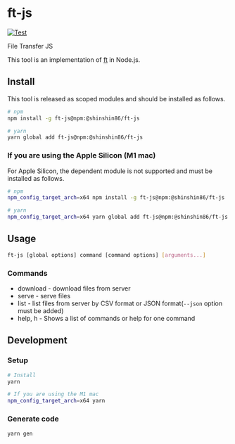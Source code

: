 # ft-js

[![Test](https://github.com/shinshin86/ft-js/actions/workflows/test.yml/badge.svg)](https://github.com/shinshin86/ft-js/actions/workflows/test.yml)

File Transfer JS

This tool is an implementation of [ft](https://github.com/mattn/ft) in Node.js.

## Install

This tool is released as scoped modules and should be installed as follows.

```sh
# npm
npm install -g ft-js@npm:@shinshin86/ft-js

# yarn
yarn global add ft-js@npm:@shinshin86/ft-js
```

### If you are using the Apple Silicon (M1 mac)

For Apple Silicon, the dependent module is not supported and must be installed as follows.

```sh
# npm
npm_config_target_arch=x64 npm install -g ft-js@npm:@shinshin86/ft-js

# yarn
npm_config_target_arch=x64 yarn global add ft-js@npm:@shinshin86/ft-js
```

## Usage

```sh
ft-js [global options] command [command options] [arguments...]
```

### Commands

- download - download files from server
- serve - serve files
- list - list files from server by CSV format or JSON format(`--json` option must be added)
- help, h - Shows a list of commands or help for one command

## Development

### Setup

```sh
# Install
yarn

# If you are using the M1 mac
npm_config_target_arch=x64 yarn
```

### Generate code

```sh
yarn gen
```
